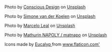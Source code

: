 Photo by <a href="https://unsplash.com/@conscious_design?utm_content=creditCopyText&utm_medium=referral&utm_source=unsplash">Conscious Design</a> on <a href="https://unsplash.com/photos/white-plastic-bottles-on-brown-wooden-shelf-ZWXBPqf0rlI?utm_content=creditCopyText&utm_medium=referral&utm_source=unsplash">Unsplash</a>

Photo by <a href="https://unsplash.com/@simonevdk?utm_content=creditCopyText&utm_medium=referral&utm_source=unsplash">Simone van der Koelen</a> on <a href="https://unsplash.com/photos/medication-capsule-lot-HtDQ9Z64Vpo?utm_content=creditCopyText&utm_medium=referral&utm_source=unsplash">Unsplash</a>

Photo by <a href="https://unsplash.com/@marceloleal80?utm_content=creditCopyText&utm_medium=referral&utm_source=unsplash">Marcelo Leal</a> on <a href="https://unsplash.com/photos/black-stethoscope-with-brown-leather-case-k7ll1hpdhFA?utm_content=creditCopyText&utm_medium=referral&utm_source=unsplash">Unsplash</a>

Photo by <a href="https://unsplash.com/@matnapo?utm_content=creditCopyText&utm_medium=referral&utm_source=unsplash">Mathurin NAPOLY / matnapo</a> on <a href="https://unsplash.com/photos/white-and-green-ballpoint-pen-on-brown-wooden-round-table-BBdKPGfEGUI?utm_content=creditCopyText&utm_medium=referral&utm_source=unsplash">Unsplash</a>

<div> Icons made by <a href="https://www.flaticon.com/authors/eucalyp" title="Eucalyp"> Eucalyp </a> from <a href="https://www.flaticon.com/" title="Flaticon">www.flaticon.com'</a></div>
